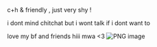 c+h & friendly , just very shy !

i dont mind chitchat but i wont talk if i dont want to 

love my bf and friends hiii mwa <3
![PNG image](https://github.com/user-attachments/assets/14e27e19-6c10-4413-9713-2824180ba914)
